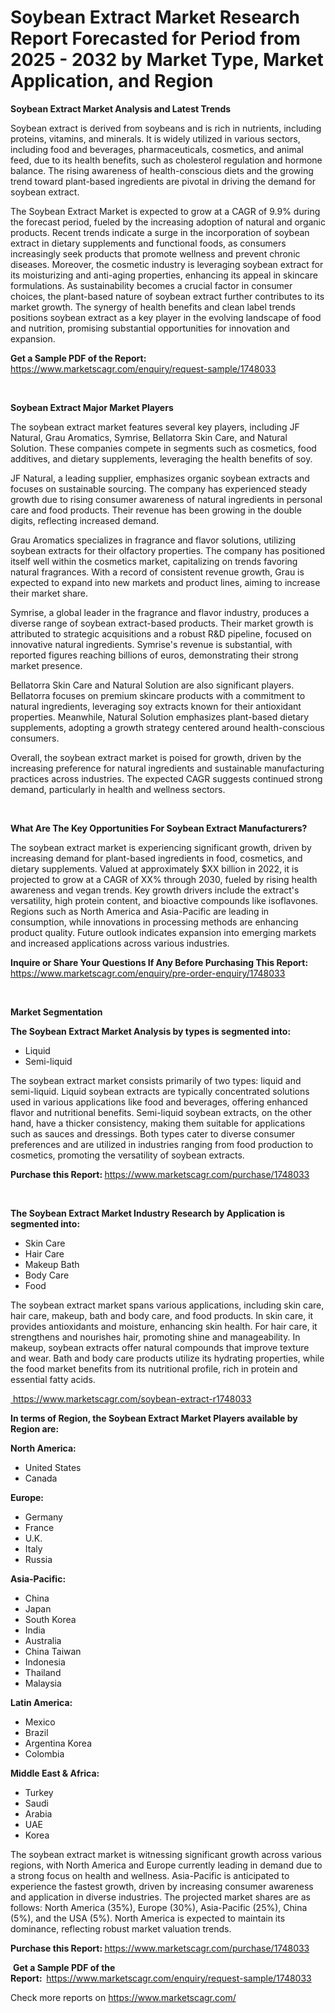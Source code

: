 <p><h1>Soybean Extract Market Research Report Forecasted for Period from 2025 -  2032 by Market Type, Market Application, and Region</h1></p><p><strong>Soybean Extract Market Analysis and Latest Trends</strong></p>
<p><p>Soybean extract is derived from soybeans and is rich in nutrients, including proteins, vitamins, and minerals. It is widely utilized in various sectors, including food and beverages, pharmaceuticals, cosmetics, and animal feed, due to its health benefits, such as cholesterol regulation and hormone balance. The rising awareness of health-conscious diets and the growing trend toward plant-based ingredients are pivotal in driving the demand for soybean extract.</p><p>The Soybean Extract Market is expected to grow at a CAGR of 9.9% during the forecast period, fueled by the increasing adoption of natural and organic products. Recent trends indicate a surge in the incorporation of soybean extract in dietary supplements and functional foods, as consumers increasingly seek products that promote wellness and prevent chronic diseases. Moreover, the cosmetic industry is leveraging soybean extract for its moisturizing and anti-aging properties, enhancing its appeal in skincare formulations. As sustainability becomes a crucial factor in consumer choices, the plant-based nature of soybean extract further contributes to its market growth. The synergy of health benefits and clean label trends positions soybean extract as a key player in the evolving landscape of food and nutrition, promising substantial opportunities for innovation and expansion.</p></p>
<p><strong>Get a Sample PDF of the Report:&nbsp;</strong> <a href="https://www.marketscagr.com/enquiry/request-sample/1748033?utm_campaign=1868&utm_medium=2&utm_source=Github&utm_content=ia&utm_term=30012025&utm_id=soybean-extract">https://www.marketscagr.com/enquiry/request-sample/1748033</a></p>
<p>&nbsp;</p>
<p><strong>Soybean Extract Major Market Players</strong></p>
<p><p>The soybean extract market features several key players, including JF Natural, Grau Aromatics, Symrise, Bellatorra Skin Care, and Natural Solution. These companies compete in segments such as cosmetics, food additives, and dietary supplements, leveraging the health benefits of soy.</p><p>JF Natural, a leading supplier, emphasizes organic soybean extracts and focuses on sustainable sourcing. The company has experienced steady growth due to rising consumer awareness of natural ingredients in personal care and food products. Their revenue has been growing in the double digits, reflecting increased demand.</p><p>Grau Aromatics specializes in fragrance and flavor solutions, utilizing soybean extracts for their olfactory properties. The company has positioned itself well within the cosmetics market, capitalizing on trends favoring natural fragrances. With a record of consistent revenue growth, Grau is expected to expand into new markets and product lines, aiming to increase their market share.</p><p>Symrise, a global leader in the fragrance and flavor industry, produces a diverse range of soybean extract-based products. Their market growth is attributed to strategic acquisitions and a robust R&D pipeline, focused on innovative natural ingredients. Symrise's revenue is substantial, with reported figures reaching billions of euros, demonstrating their strong market presence.</p><p>Bellatorra Skin Care and Natural Solution are also significant players. Bellatorra focuses on premium skincare products with a commitment to natural ingredients, leveraging soy extracts known for their antioxidant properties. Meanwhile, Natural Solution emphasizes plant-based dietary supplements, adopting a growth strategy centered around health-conscious consumers.</p><p>Overall, the soybean extract market is poised for growth, driven by the increasing preference for natural ingredients and sustainable manufacturing practices across industries. The expected CAGR suggests continued strong demand, particularly in health and wellness sectors.</p></p>
<p>&nbsp;</p>
<p><strong>What Are The Key Opportunities For Soybean Extract Manufacturers?</strong></p>
<p><p>The soybean extract market is experiencing significant growth, driven by increasing demand for plant-based ingredients in food, cosmetics, and dietary supplements. Valued at approximately $XX billion in 2022, it is projected to grow at a CAGR of XX% through 2030, fueled by rising health awareness and vegan trends. Key growth drivers include the extract's versatility, high protein content, and bioactive compounds like isoflavones. Regions such as North America and Asia-Pacific are leading in consumption, while innovations in processing methods are enhancing product quality. Future outlook indicates expansion into emerging markets and increased applications across various industries.</p></p>
<p><strong>Inquire or Share Your Questions If Any Before Purchasing This Report:</strong> <a href="https://www.marketscagr.com/enquiry/pre-order-enquiry/1748033?utm_campaign=1868&utm_medium=2&utm_source=Github&utm_content=ia&utm_term=30012025&utm_id=soybean-extract">https://www.marketscagr.com/enquiry/pre-order-enquiry/1748033</a></p>
<p>&nbsp;</p>
<p><strong>Market Segmentation</strong></p>
<p><strong>The Soybean Extract Market Analysis by types is segmented into:</strong></p>
<p><ul><li>Liquid</li><li>Semi-liquid</li></ul></p>
<p><p>The soybean extract market consists primarily of two types: liquid and semi-liquid. Liquid soybean extracts are typically concentrated solutions used in various applications like food and beverages, offering enhanced flavor and nutritional benefits. Semi-liquid soybean extracts, on the other hand, have a thicker consistency, making them suitable for applications such as sauces and dressings. Both types cater to diverse consumer preferences and are utilized in industries ranging from food production to cosmetics, promoting the versatility of soybean extracts.</p></p>
<p><strong>Purchase this Report:&nbsp;</strong><a href="https://www.marketscagr.com/purchase/1748033?utm_campaign=1868&utm_medium=2&utm_source=Github&utm_content=ia&utm_term=30012025&utm_id=soybean-extract">https://www.marketscagr.com/purchase/1748033</a></p>
<p>&nbsp;</p>
<p><strong>The Soybean Extract Market Industry Research by Application is segmented into:</strong></p>
<p><ul><li>Skin Care</li><li>Hair Care</li><li>Makeup Bath</li><li>Body Care</li><li>Food</li></ul></p>
<p><p>The soybean extract market spans various applications, including skin care, hair care, makeup, bath and body care, and food products. In skin care, it provides antioxidants and moisture, enhancing skin health. For hair care, it strengthens and nourishes hair, promoting shine and manageability. In makeup, soybean extracts offer natural compounds that improve texture and wear. Bath and body care products utilize its hydrating properties, while the food market benefits from its nutritional profile, rich in protein and essential fatty acids.</p></p>
<p><a href="https://www.marketscagr.com/soybean-extract-r1748033?utm_campaign=1868&utm_medium=2&utm_source=Github&utm_content=ia&utm_term=30012025&utm_id=soybean-extract">&nbsp;https://www.marketscagr.com/soybean-extract-r1748033</a></p>
<p><strong>In terms of Region, the Soybean Extract Market Players available by Region are:</strong></p>
<p>
    <p> <strong> North America: </strong>
        <ul>
            <li>United States</li>
            <li>Canada</li>
        </ul>
        </p> 
    <p> <strong> Europe: </strong>
        <ul>
            <li>Germany</li>
            <li>France</li>
            <li>U.K.</li>
            <li>Italy</li>
            <li>Russia</li>
        </ul>
        </p> 
    <p> <strong> Asia-Pacific: </strong>
        <ul>
            <li>China</li>
            <li>Japan</li>
            <li>South Korea</li>
            <li>India</li>
            <li>Australia</li>
            <li>China Taiwan</li>
            <li>Indonesia</li>
            <li>Thailand</li>
            <li>Malaysia</li>
        </ul>
        </p> 
    <p> <strong> Latin America: </strong>
        <ul>
            <li>Mexico</li>
            <li>Brazil</li>
            <li>Argentina Korea</li>
            <li>Colombia</li>
        </ul>
        </p> 
    <p> <strong> Middle East & Africa: </strong>
        <ul>
            <li>Turkey</li>
            <li>Saudi</li>
            <li>Arabia</li>
            <li>UAE</li>
            <li>Korea</li>
        </ul>
    </p>
    </p>
<p><p>The soybean extract market is witnessing significant growth across various regions, with North America and Europe currently leading in demand due to a strong focus on health and wellness. Asia-Pacific is anticipated to experience the fastest growth, driven by increasing consumer awareness and application in diverse industries. The projected market shares are as follows: North America (35%), Europe (30%), Asia-Pacific (25%), China (5%), and the USA (5%). North America is expected to maintain its dominance, reflecting robust market valuation trends.</p></p>
<p><strong>Purchase this Report: </strong><a href="https://www.marketscagr.com/purchase/1748033?utm_campaign=1868&utm_medium=2&utm_source=Github&utm_content=ia&utm_term=30012025&utm_id=soybean-extract">https://www.marketscagr.com/purchase/1748033</a></p>
<p>&nbsp;<strong>Get a Sample PDF of the Report:&nbsp;&nbsp;</strong><a href="https://www.marketscagr.com/enquiry/request-sample/1748033?utm_campaign=1868&utm_medium=2&utm_source=Github&utm_content=ia&utm_term=30012025&utm_id=soybean-extract">https://www.marketscagr.com/enquiry/request-sample/1748033</a></p>
<p><strong></strong></p>
<p>Check more reports on <a href="https://www.marketscagr.com/?utm_campaign=1868&utm_medium=2&utm_source=Github&utm_content=ia&utm_term=30012025&utm_id=soybean-extract">https://www.marketscagr.com/</a></p>